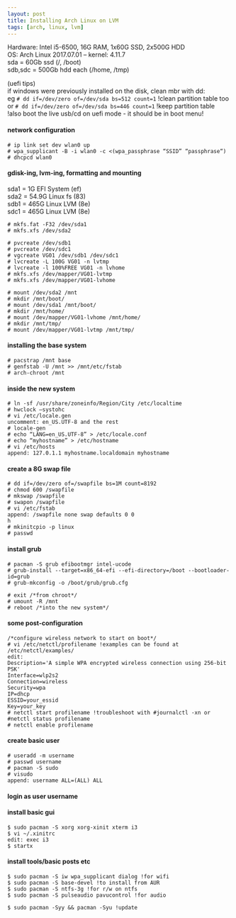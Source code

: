 ```yaml
---
layout: post
title: Installing Arch Linux on LVM
tags: [arch, linux, lvm]
---
```


Hardware: Intel i5-6500, 16G RAM, 1x60G SSD, 2x500G HDD<br>
OS: Arch Linux 2017.07.01 – kernel: 4.11.7<br>
sda = 60Gb ssd (/, /boot)<br>
sdb,sdc = 500Gb hdd each (/home, /tmp)<br>

(uefi tips)<br>
if windows were previously installed on the disk, clean mbr with dd:<br>
eg `# dd if=/dev/zero of=/dev/sda bs=512 count=1` !clean partition table too<br>
or `# dd if=/dev/zero of=/dev/sda bs=446 count=1` !keep partition table<br>
!also boot the live usb/cd on uefi mode - it should be in boot menu!<br>

#### network configuration
```
# ip link set dev wlan0 up
# wpa_supplicant -B -i wlan0 -c <(wpa_passphrase “SSID” “passphrase“)
# dhcpcd wlan0
```
#### gdisk-ing, lvm-ing, formatting and mounting
sda1 = 1G EFI System (ef)<br>
sda2 = 54.9G Linux fs (83)<br>
sdb1 = 465G Linux LVM (8e)<br>
sdc1 = 465G Linux LVM (8e)<br>
```
# mkfs.fat -F32 /dev/sda1
# mkfs.xfs /dev/sda2

# pvcreate /dev/sdb1
# pvcreate /dev/sdc1
# vgcreate VG01 /dev/sdb1 /dev/sdc1
# lvcreate -L 100G VG01 -n lvtmp
# lvcreate -l 100%FREE VG01 -n lvhome
# mkfs.xfs /dev/mapper/VG01-lvtmp
# mkfs.xfs /dev/mapper/VG01-lvhome

# mount /dev/sda2 /mnt
# mkdir /mnt/boot/
# mount /dev/sda1 /mnt/boot/
# mkdir /mnt/home/
# mount /dev/mapper/VG01-lvhome /mnt/home/
# mkdir /mnt/tmp/
# mount /dev/mapper/VG01-lvtmp /mnt/tmp/
```
#### installing the base system
```
# pacstrap /mnt base
# genfstab -U /mnt >> /mnt/etc/fstab
# arch-chroot /mnt
```
#### inside the new system
```
# ln -sf /usr/share/zoneinfo/Region/City /etc/localtime
# hwclock –systohc
# vi /etc/locale.gen
uncomment: en_US.UTF-8 and the rest
# locale-gen
# echo “LANG=en_US.UTF-8” > /etc/locale.conf
# echo “myhostname” > /etc/hostname
# vi /etc/hosts
append: 127.0.1.1 myhostname.localdomain myhostname
```
#### create a 8G swap file
```
# dd if=/dev/zero of=/swapfile bs=1M count=8192
# chmod 600 /swapfile
# mkswap /swapfile
# swapon /swapfile
# vi /etc/fstab
append: /swapfile none swap defaults 0 0
h
# mkinitcpio -p linux
# passwd
```
#### install grub
```
# pacman -S grub efibootmgr intel-ucode
# grub-install --target=x86_64-efi --efi-directory=/boot --bootloader-id=grub
# grub-mkconfig -o /boot/grub/grub.cfg

# exit /*from chroot*/
# umount -R /mnt
# reboot /*into the new system*/
```
#### some post-configuration
```
/*configure wireless network to start on boot*/
# vi /etc/netctl/profilename !examples can be found at /etc/netctl/examples/
edit:
Description='A simple WPA encrypted wireless connection using 256-bit PSK'
Interface=wlp2s2
Connection=wireless
Security=wpa
IP=dhcp
ESSID=your_essid
Key=your_key
# netctl start profilename !troubleshoot with #journalctl -xn or #netctl status profilename
# netctl enable profilename
```
#### create basic user
```
# useradd -m username
# passwd username
# pacman -S sudo
# visudo
append: username ALL=(ALL) ALL
```

#### login as user username

#### install basic gui
```
$ sudo pacman -S xorg xorg-xinit xterm i3
$ vi ~/.xinitrc
edit: exec i3
$ startx
```
#### install tools/basic posts etc
```
$ sudo pacman -S iw wpa_supplicant dialog !for wifi
$ sudo pacman -S base-devel !to install from AUR
$ sudo pacman -S ntfs-3g !for r/w on ntfs
$ sudo pacman -S pulseaudio pavucontrol !for audio

$ sudo pacman -Syy && pacman -Syu !update
```
